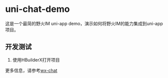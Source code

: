 # uni-chat-demo

这是一个最简的野火IM uni-app demo，演示如何将野火IM的能力集成到uni-app项目。

## 开发测试
1. 使用HBuilderX打开项目

更多信息，请参考[wx-chat](https://github.com/wildfirechat/wx-chat)
